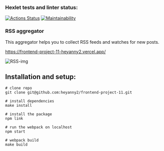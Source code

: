 ### Hexlet tests and linter status:
[![Actions Status](https://github.com/heyanny2/frontend-project-11/workflows/hexlet-check/badge.svg)](https://github.com/heyanny2/frontend-project-11/actions)
[![Maintainability](https://api.codeclimate.com/v1/badges/c1ab97ff915a6e744807/maintainability)](https://codeclimate.com/github/heyanny2/frontend-project-11/maintainability)

### RSS aggregator

This aggregator helps you to collect RSS feeds and watches for new posts.

https://frontend-project-11-heyanny2.vercel.app/

![RSS-img](./img/demo.gif)

## Installation and setup:
```
# clone repo
git clone git@github.com:heyanny2/frontend-project-11.git

# install dependencies
make install

# install the package
npm link

# run the webpack on localhost
npm start

# webpack build
make build
```
